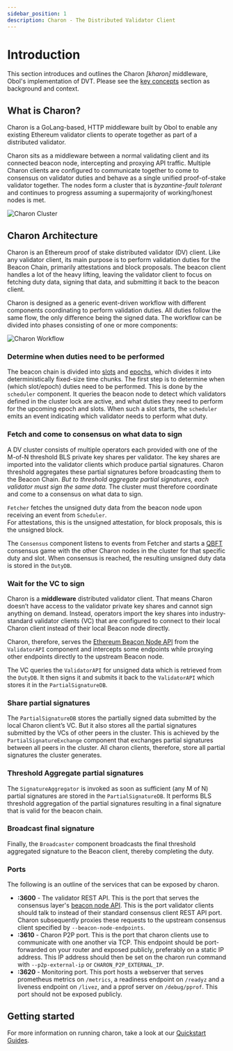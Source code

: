 ```yaml
---
sidebar_position: 1
description: Charon - The Distributed Validator Client
---
```


# Introduction

This section introduces and outlines the Charon _\[kharon]_ middleware, Obol's implementation of DVT. Please see the [key concepts](https://github.com/ObolNetwork/obol-docs/blob/main/versioned_docs/version-v0.19.0/int/key-concepts/README.md) section as background and context.

## What is Charon?

Charon is a GoLang-based, HTTP middleware built by Obol to enable any existing Ethereum validator clients to operate together as part of a distributed validator.

Charon sits as a middleware between a normal validating client and its connected beacon node, intercepting and proxying API traffic. Multiple Charon clients are configured to communicate together to come to consensus on validator duties and behave as a single unified proof-of-stake validator together. The nodes form a cluster that is _byzantine-fault tolerant_ and continues to progress assuming a supermajority of working/honest nodes is met.

![Charon Cluster](https://github.com/ObolNetwork/obol-docs/blob/main/img/DVCluster.png)

## Charon Architecture

Charon is an Ethereum proof of stake distributed validator (DV) client. Like any validator client, its main purpose is to perform validation duties for the Beacon Chain, primarily attestations and block proposals. The beacon client handles a lot of the heavy lifting, leaving the validator client to focus on fetching duty data, signing that data, and submitting it back to the beacon client.

Charon is designed as a generic event-driven workflow with different components coordinating to perform validation duties. All duties follow the same flow, the only difference being the signed data. The workflow can be divided into phases consisting of one or more components:

![Charon Workflow](https://github.com/ObolNetwork/obol-docs/blob/main/img/workflow.jpg)

### Determine **when** duties need to be performed

The beacon chain is divided into [slots](https://eth2book.info/bellatrix/part3/config/types/#slot) and [epochs](https://eth2book.info/bellatrix/part3/config/types/#epoch), which divides it into deterministically fixed-size time chunks. The first step is to determine when (which slot/epoch) duties need to be performed. This is done by the `scheduler` component. It queries the beacon node to detect which validators defined in the cluster lock are active, and what duties they need to perform for the upcoming epoch and slots. When such a slot starts, the `scheduler` emits an event indicating which validator needs to perform what duty.

### Fetch and come to consensus on **what** data to sign

A DV cluster consists of multiple operators each provided with one of the M-of-N threshold BLS private key shares per validator. The key shares are imported into the validator clients which produce partial signatures. Charon threshold aggregates these partial signatures before broadcasting them to the Beacon Chain. _But to threshold aggregate partial signatures, each validator must sign the same data._ The cluster must therefore coordinate and come to a consensus on what data to sign.

`Fetcher` fetches the unsigned duty data from the beacon node upon receiving an event from `Scheduler`.\
For attestations, this is the unsigned attestation, for block proposals, this is the unsigned block.

The `Consensus` component listens to events from Fetcher and starts a [QBFT](https://docs.goquorum.consensys.net/configure-and-manage/configure/consensus-protocols/qbft/) consensus game with the other Charon nodes in the cluster for that specific duty and slot. When consensus is reached, the resulting unsigned duty data is stored in the `DutyDB`.

### **Wait** for the VC to sign

Charon is a **middleware** distributed validator client. That means Charon doesn’t have access to the validator private key shares and cannot sign anything on demand. Instead, operators import the key shares into industry-standard validator clients (VC) that are configured to connect to their local Charon client instead of their local Beacon node directly.

Charon, therefore, serves the [Ethereum Beacon Node API](https://ethereum.github.io/beacon-APIs/#/) from the `ValidatorAPI` component and intercepts some endpoints while proxying other endpoints directly to the upstream Beacon node.

The VC queries the `ValidatorAPI` for unsigned data which is retrieved from the `DutyDB`. It then signs it and submits it back to the `ValidatorAPI` which stores it in the `PartialSignatureDB`.

### **Share** partial signatures

The `PartialSignatureDB` stores the partially signed data submitted by the local Charon client’s VC. But it also stores all the partial signatures submitted by the VCs of other peers in the cluster. This is achieved by the `PartialSignatureExchange` component that exchanges partial signatures between all peers in the cluster. All charon clients, therefore, store all partial signatures the cluster generates.

### **Threshold Aggregate** partial signatures

The `SignatureAggregator` is invoked as soon as sufficient (any M of N) partial signatures are stored in the `PartialSignatureDB`. It performs BLS threshold aggregation of the partial signatures resulting in a final signature that is valid for the beacon chain.

### **Broadcast** final signature

Finally, the `Broadcaster` component broadcasts the final threshold aggregated signature to the Beacon client, thereby completing the duty.

### Ports

The following is an outline of the services that can be exposed by charon.

* **:3600** - The validator REST API. This is the port that serves the consensus layer's [beacon node API](https://ethereum.github.io/beacon-APIs/). This is the port validator clients should talk to instead of their standard consensus client REST API port. Charon subsequently proxies these requests to the upstream consensus client specified by `--beacon-node-endpoints`.
* **:3610** - Charon P2P port. This is the port that charon clients use to communicate with one another via TCP. This endpoint should be port-forwarded on your router and exposed publicly, preferably on a static IP address. This IP address should then be set on the charon run command with `--p2p-external-ip` or `CHARON_P2P_EXTERNAL_IP`.
* **:3620** - Monitoring port. This port hosts a webserver that serves prometheus metrics on `/metrics`, a readiness endpoint on `/readyz` and a liveness endpoint on `/livez`, and a pprof server on `/debug/pprof`. This port should not be exposed publicly.

## Getting started

For more information on running charon, take a look at our [Quickstart Guides](../int/quickstart/index.md).
